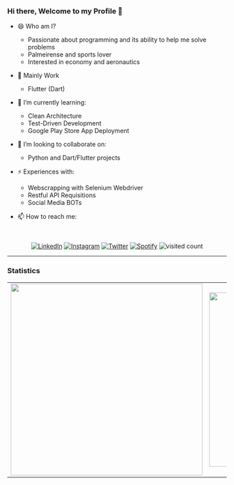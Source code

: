 ### Hi there, Welcome to my Profile 👋
- 😄 Who am I?
  - Passionate about programming and its ability to help me solve problems
  - Palmeirense and sports lover
  - Interested in economy and aeronautics

- 🦾 Mainly Work

  - Flutter (Dart)

- 🌱 I’m currently learning:

  - Clean Architecture
  - Test-Driven Development
  - Google Play Store App Deployment

- 👯 I’m looking to collaborate on:

  - Python and Dart/Flutter projects

- ⚡ Experiences with:
  - Webscrapping with Selenium Webdriver
  - Restful API Requisitions
  - Social Media BOTs

- 📫 How to reach me:

<div align="center">
 <br>

<a href="https://www.linkedin.com/in/gustavo-de-oliveira-ferreira/" target="_blank"><img src="https://img.shields.io/badge/LinkedIn-%230077B5.svg?&style=flat-square&logo=linkedin&logoColor=white" alt="LinkedIn"></a>
<a href="https://www.instagram.com/gustavo.oliveirafe/" target="_blank"><img src="https://img.shields.io/badge/Instagram-%23E4405F.svg?&style=flat-square&logo=instagram&logoColor=white" alt="Instagram"></a>
<a href="https://twitter.com/gustavo_o_f" target="_blank"><img src="https://img.shields.io/badge/Twitter-%2303A9F4.svg?&style=flat-square&logo=twitter&logoColor=white" alt="Twitter"></a>
<a href="https://open.spotify.com/user/soueunaovc?si=La3gytoSQAG98RjZjlb7aw" target="_blank"><img src="https://img.shields.io/badge/Spotify-%231ED760.svg?&style=flat-square&logo=spotify&logoColor=white" alt="Spotify"></a>
![visited count](https://visitor-badge.laobi.icu/badge?page_id=gustoliveira)
</div>
<hr>

<h3>Statistics</h3>

<center>
    <table align="center">
      <tr>
          <td>
            <img width="440px" align="center" src="https://github-readme-stats.vercel.app/api?username=gustoliveira&count_private=true&hide_border=true" />
          </td>
          <td>
            <img width="400px" align="center" src="https://github-readme-stats.vercel.app/api/top-langs/?username=gustoliveira&hide=html,rich%20text%20format&layout=compact&count_private=true&hide_border=true" />
          </td>
      </tr>
    </table>
</center>
